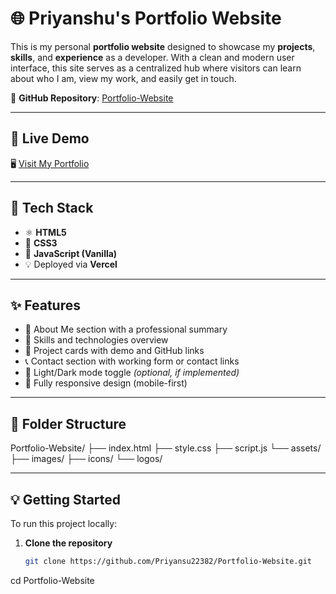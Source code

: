 # 🌐 Priyanshu's Portfolio Website

This is my personal **portfolio website** designed to showcase my **projects**, **skills**, and **experience** as a developer. With a clean and modern user interface, this site serves as a centralized hub where visitors can learn about who I am, view my work, and easily get in touch.

📁 **GitHub Repository**: [Portfolio-Website](https://github.com/Priyansu22382/Portfolio-Website)

---

## 🚀 Live Demo

🖥️ [Visit My Portfolio](https://priyansu22382.github.io/Portfolio-Website/)

---

## 🧰 Tech Stack

- ⚛️ **HTML5**
- 🎨 **CSS3**
- 🧠 **JavaScript (Vanilla)**
- 💡 Deployed via **Vercel**

---

## ✨ Features

- 📄 About Me section with a professional summary
- 🧠 Skills and technologies overview
- 💼 Project cards with demo and GitHub links
- 📞 Contact section with working form or contact links
- 🌙 Light/Dark mode toggle *(optional, if implemented)*
- 📱 Fully responsive design (mobile-first)

---

## 🧩 Folder Structure

Portfolio-Website/
├── index.html
├── style.css
├── script.js
└── assets/
├── images/
├── icons/
└── logos/

---

## 💡 Getting Started

To run this project locally:

1. **Clone the repository**
   ```bash
   git clone https://github.com/Priyansu22382/Portfolio-Website.git

cd Portfolio-Website
